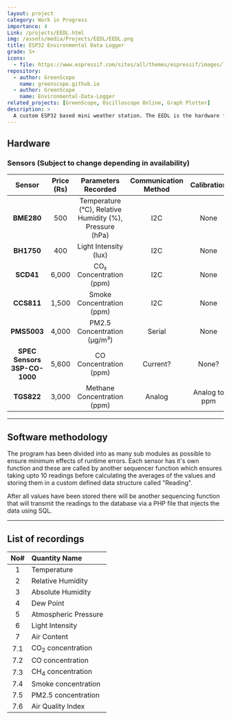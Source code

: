 ```yaml
---
layout: project
category: Work in Progress
importance: 4
Link: /projects/EEDL.html
img: /assets/media/Projects/EEDL/EEDL.png
title: ESP32 Environmental Data Logger
grade: S+
icons:
  - file: https://www.espressif.com/sites/all/themes/espressif/images/logo-guidelines/primary-vertical-logo.png
repository:
  - author: GreenScope
    name: greenscope.github.io
  - author: GreenScope
    name: Environmental-Data-Logger
related_projects: [GreenScope, Oscilloscope Online, Graph Plotter]
description: >
  A custom ESP32 based mini weather station. The EEDL is the hardware for the GreenScope project.
---
```


## Hardware
### Sensors (Subject to change depending in availability)

| **Sensor**                   | **Price (Rs)** | **Parameters Recorded**                                    | **Communication Method** | **Calibration**  |
|:----------------------------:|:--------------:|:----------------------------------------------------------:|:-------------------------:|:---------------:|
| **BME280**                   | 500            | Temperature (°C), Relative Humidity (%), Pressure (hPa)    | I2C                       | None            |
| **BH1750**                   | 400            | Light Intensity (lux)                                      | I2C                       | None            |
| **SCD41**                    | 6,000          | CO₂ Concentration (ppm)                                    | I2C                       | None            |
| **CCS811**                   | 1,500          | Smoke Concentration (ppm)                                  | I2C                       | None            |
| **PMS5003**                  | 4,000          | PM2.5 Concentration (µg/m³)                                | Serial                    | None            |
| **SPEC Sensors 3SP-CO-1000** | 5,600          | CO Concentration (ppm)                                     | Current?                  | None?           |
| **TGS822**                   | 3,000          | Methane Concentration (ppm)                                | Analog                    | Analog to ppm   |

---

## Software methodology

The program has been divided into as many sub modules as possible to ensure minimum effects of runtime errors. Each sensor has it's own function and these are called by another sequencer function which ensures taking upto 10 readings before calculating the averages of the values and storing them in a custom defined data structure called "Reading".

After all values have been stored there will be another sequencing function that will transmit the readings to the database via a PHP file that injects the data using SQL.

---

## List of recordings

| No# | Quantity Name                |
|:---:|:-----------------------------|
| 1   | Temperature                  |
| 2   | Relative Humidity            |
| 3   | Absolute Humidity            |
| 4   | Dew Point                    |
| 5   | Atmospheric Pressure         |
| 6   | Light Intensity              |
| 7   | Air Content                  |
| 7.1 | CO<sub>2</sub> concentration |
| 7.2 | CO concentration             |
| 7.3 | CH<sub>4</sub> concentration |
| 7.4 | Smoke concentration          |
| 7.5 | PM2.5 concentration          |
| 7.6 | Air Quality Index            |